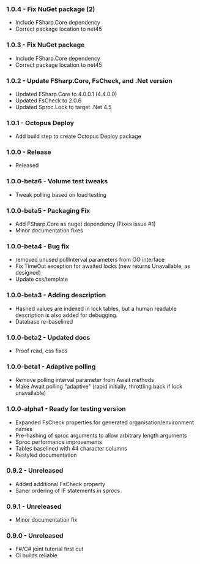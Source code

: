 ### 1.0.4 - Fix NuGet package (2)
* Include FSharp.Core dependency
* Correct package location to net45

### 1.0.3 - Fix NuGet package
* Include FSharp.Core dependency
* Correct package location to net45

### 1.0.2 - Update FSharp.Core, FsCheck, and .Net version 
* Updated FSharp.Core to 4.0.0.1 (4.4.0.0)
* Updated FsCheck to 2.0.6
* Updated Sproc.Lock to target .Net 4.5

### 1.0.1 - Octopus Deploy
* Add build step to create Octopus Deploy package

### 1.0.0 - Release
* Released


### 1.0.0-beta6 - Volume test tweaks
* Tweak polling based on load testing

### 1.0.0-beta5 - Packaging Fix
* Add FSharp.Core as nuget dependency (Fixes issue #1)
* Minor documentation fixes

### 1.0.0-beta4 - Bug fix
* removed unused pollInterval parameters from OO interface
* Fix TimeOut exception for awaited locks (new returns Unavailable, as designed)
* Update css/template

### 1.0.0-beta3 - Adding description
* Hashed values are indexed in lock tables, but a human readable description is also added for debugging.
* Database re-baselined

### 1.0.0-beta2 - Updated docs
* Proof read, css fixes

### 1.0.0-beta1 - Adaptive polling
* Remove polling interval parameter from Await methods
* Make Await polling "adaptive" (rapid initially, throttling back if lock unavailable)

### 1.0.0-alpha1 - Ready for testing version
* Expanded FsCheck properties for generated organisation/environment names
* Pre-hashing of sproc arguments to allow arbitrary length arguments
* Sproc performance improvements
* Tables baselined with 44 character columns
* Restyled documentation

### 0.9.2 - Unreleased
* Added additional FsCheck property
* Saner ordering of IF statements in sprocs

### 0.9.1 - Unreleased
* Minor documentation fix

### 0.9.0 - Unreleased
* F#/C# joint tutorial first cut
* CI builds reliable
